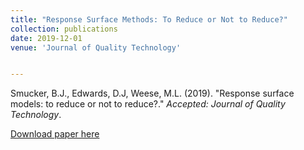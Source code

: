 ```yaml
---
title: "Response Surface Methods: To Reduce or Not to Reduce?"
collection: publications
date: 2019-12-01
venue: 'Journal of Quality Technology'


---
```

Smucker, B.J., Edwards, D.J, Weese, M.L. (2019). &quot;Response surface models: to reduce or not to reduce?.&quot; <i>Accepted: Journal of Quality Technology</i>. 

[Download paper here](http://weeseml.github.io/files/smucker_et_al.pdf)

